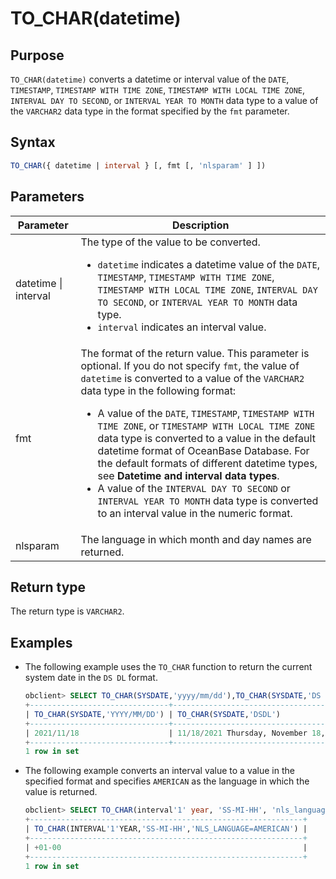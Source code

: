 # TO_CHAR(datetime)

## Purpose

`TO_CHAR(datetime)` converts a datetime or interval value of the `DATE`, `TIMESTAMP`, `TIMESTAMP WITH TIME ZONE`, `TIMESTAMP WITH LOCAL TIME ZONE`, `INTERVAL DAY TO SECOND`, or `INTERVAL YEAR TO MONTH` data type to a value of the `VARCHAR2` data type in the format specified by the `fmt` parameter.

## Syntax

```sql
TO_CHAR({ datetime | interval } [, fmt [, 'nlsparam' ] ])
```

## Parameters

| Parameter | Description |
|----------------------|-------------------------------------------------------------------------------------------------------------------------------------------------------------------------------------------------------------------------------------------------------------------------------------------------------------------------------------------------------------------------------------------------------|
| datetime \| interval | The type of the value to be converted.  <ul><li> `datetime` indicates a datetime value of the `DATE`, `TIMESTAMP`, `TIMESTAMP WITH TIME ZONE`, `TIMESTAMP WITH LOCAL TIME ZONE`, `INTERVAL DAY TO SECOND`, or `INTERVAL YEAR TO MONTH` data type.    </li><li> `interval` indicates an interval value. </li></ul> |
| fmt | The format of the return value. This parameter is optional. If you do not specify `fmt`, the value of `datetime` is converted to a value of the `VARCHAR2` data type in the following format: <ul><li> A value of the `DATE`, `TIMESTAMP`, `TIMESTAMP WITH TIME ZONE`, or `TIMESTAMP WITH LOCAL TIME ZONE` data type is converted to a value in the default datetime format of OceanBase Database. For the default formats of different datetime types, see **Datetime and interval data types**.    </li><li> A value of the `INTERVAL DAY TO SECOND` or `INTERVAL YEAR TO MONTH` data type is converted to an interval value in the numeric format. </li></ul> |
| nlsparam | The language in which month and day names are returned.  |

## Return type

The return type is `VARCHAR2`.

## Examples

* The following example uses the `TO_CHAR` function to return the current system date in the `DS DL` format.

   ```sql
   obclient> SELECT TO_CHAR(SYSDATE,'yyyy/mm/dd'),TO_CHAR(SYSDATE,'DS DL') FROM DUAL;
   +-------------------------------+----------------------------------------+
   | TO_CHAR(SYSDATE,'YYYY/MM/DD') | TO_CHAR(SYSDATE,'DSDL')                |
   +-------------------------------+----------------------------------------+
   | 2021/11/18                    | 11/18/2021 Thursday, November 18, 2021 |
   +-------------------------------+----------------------------------------+
   1 row in set
   ```

* The following example converts an interval value to a value in the specified format and specifies `AMERICAN` as the language in which the value is returned.

   ```sql
   obclient> SELECT TO_CHAR(interval'1' year, 'SS-MI-HH', 'nls_language = AMERICAN') FROM DUAL;
   +-------------------------------------------------------------+
   | TO_CHAR(INTERVAL'1'YEAR,'SS-MI-HH','NLS_LANGUAGE=AMERICAN') |
   +-------------------------------------------------------------+
   | +01-00                                                      |
   +-------------------------------------------------------------+
   1 row in set
   ```
